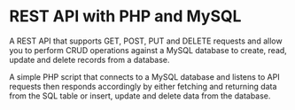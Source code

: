 # REST API with PHP and MySQL

A REST API that supports GET, POST, PUT and DELETE requests and allow you to perform CRUD operations against a MySQL database to create, read, update and delete records from a database.

A simple PHP script that connects to a MySQL database and listens to API requests then responds accordingly by either fetching and returning data from the SQL table or insert, update and delete data from the database.
